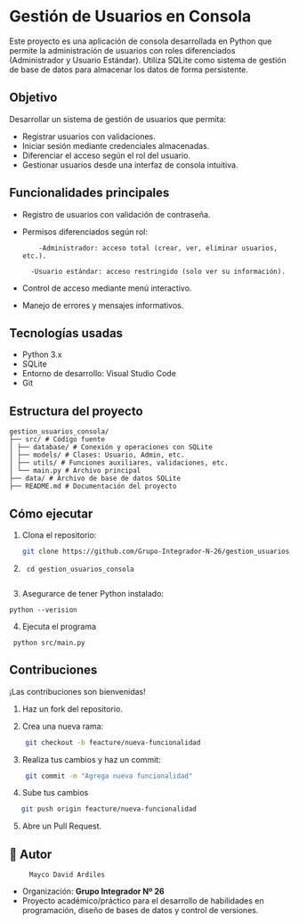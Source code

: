 # Gestión de Usuarios en Consola

Este proyecto es una aplicación de consola desarrollada en Python que permite la administración de usuarios con roles diferenciados (Administrador y Usuario Estándar). Utiliza SQLite como sistema de gestión de base de datos para almacenar los datos de forma persistente.

## Objetivo

Desarrollar un sistema de gestión de usuarios que permita:

- Registrar usuarios con validaciones.
- Iniciar sesión mediante credenciales almacenadas.
- Diferenciar el acceso según el rol del usuario.
- Gestionar usuarios desde una interfaz de consola intuitiva. 

## Funcionalidades principales

- Registro de usuarios con validación de contraseña.
- Permisos diferenciados según rol:

          -Administrador: acceso total (crear, ver, eliminar usuarios, etc.).

        -Usuario estándar: acceso restringido (solo ver su información).

- Control de acceso mediante menú interactivo.
- Manejo de errores y mensajes informativos. 

## Tecnologías usadas

- Python 3.x
- SQLite
- Entorno de desarrollo: Visual Studio Code
- Git

## Estructura del proyecto

```
gestion_usuarios_consola/
├── src/ # Código fuente
│ ├── database/ # Conexión y operaciones con SQLite
│ ├── models/ # Clases: Usuario, Admin, etc.
│ ├── utils/ # Funciones auxiliares, validaciones, etc.
│ └── main.py # Archivo principal
├── data/ # Archivo de base de datos SQLite
├── README.md # Documentación del proyecto
```
## Cómo ejecutar

1. Clona el repositorio:
   ```bash
   git clone https://github.com/Grupo-Integrador-N-26/gestion_usuarios_consola.git

2. ```
    cd gestion_usuarios_consola
  
3. Asegurarce de tener Python instalado:
  ```
  python --verision
```
4. Ejecuta el programa
 ```
  python src/main.py
```

## Contribuciones

¡Las contribuciones son bienvenidas!

1. Haz un fork del repositorio.

2. Crea una nueva rama:
``` bash
    git checkout -b feacture/nueva-funcionalidad
```
3. Realiza tus cambios y haz un commit:
``` bash
    git commit -m "Agrega nueva funcionalidad"
```
4. Sube tus cambios 
```bash 
   git push origin feacture/nueva-funcionalidad
```
5. Abre un Pull Request.


## 👤 Autor
         Mayco David Ardiles

- Organización: **Grupo Integrador Nº 26**         
- Proyecto académico/práctico para el desarrollo de habilidades en programación, diseño de bases de datos y control de versiones.
